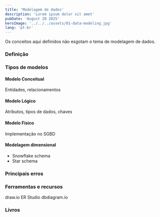```yaml
---
title: 'Modelagem de dados'
description: 'Lorem ipsum dolor sit amet'
pubDate: 'August 20 2025'
heroImage: '../../../assets/01-data-modeling.jpg'
lang: 'pt-br'
---
```


Os conceitos aqui definidos não esgotam o tema de modelagem de dados.

### Definição



### Tipos de modelos

#### **Modelo Conceitual**
Entidades, relacionamentos

#### **Modelo Lógico**
Atributos, tipos de dados, chaves

#### **Modelo Físico**
Implementação no SGBD

#### **Modelagem dimensional**

- Snowflake schema
- Star schema

### Principais erros

### Ferramentas e recursos

draw.io
ER Studio
dbdiagram.io

### Livros